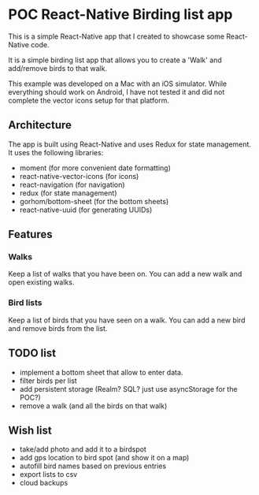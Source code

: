 # POC React-Native Birding list app

This is a simple React-Native app that I created to showcase some React-Native code. 

It is a simple birding list app that allows you to create a 'Walk' and add/remove birds to that walk.

This example was developed on a Mac with an iOS simulator. 
While everything should work on Android, I have not tested it and did not complete the vector icons setup for that platform. 

## Architecture

The app is built using React-Native and uses Redux for state management. It uses the following libraries:
- moment (for more convenient date formatting)
- react-native-vector-icons (for icons)
- react-navigation (for navigation)
- redux (for state management)
- gorhom/bottom-sheet (for the bottom sheets)
- react-native-uuid (for generating UUIDs)


## Features

### Walks

Keep a list of walks that you have been on. You can add a new walk and open existing walks.

### Bird lists

Keep a list of birds that you have seen on a walk. You can add a new bird and remove birds from the list.

## TODO list

- implement a bottom sheet that allow to enter data.
- filter birds per list
- add persistent storage (Realm? SQL? just use asyncStorage for the POC?)
- remove a walk (and all the birds on that walk)

## Wish list

- take/add photo and add it to a birdspot
- add gps location to bird spot (and show it on a map)
- autofill bird names based on previous entries
- export lists to csv
- cloud backups 
